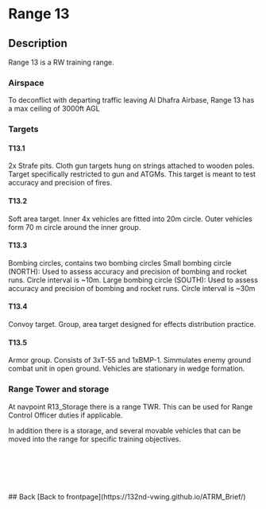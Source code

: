 # Range 13

## Description
Range 13 is a RW training range. 

### Airspace
To deconflict with departing traffic leaving Al Dhafra Airbase, Range 13 has a max ceiling of 3000ft AGL

### Targets

#### T13.1
2x Strafe pits.
Cloth gun targets hung on strings attached to wooden poles. Target specifically restricted to gun and ATGMs.
This target is meant to test accuracy and precision of fires. 


#### T13.2
Soft area target. Inner 4x vehicles are fitted into 20m circle. Outer vehicles form 70 m circle around the inner group. 


#### T13.3
Bombing circles, contains two bombing circles
Small bombing circle (NORTH): Used to assess accuracy and precision of bombing and rocket runs. Circle interval is ~10m.
Large bombing circle (SOUTH): Used to assess accuracy and precision of bombing and rocket runs. Circle interval is ~30m


#### T13.4
Convoy target.
Group, area target designed for effects distribution practice. 


#### T13.5
Armor group. Consists of 3xT-55 and 1xBMP-1. Simmulates enemy ground combat unit in  open ground. Vehicles are stationary in wedge formation.




### Range Tower and storage 
At navpoint R13_Storage there is a range TWR. This can be used for Range Control Officer duties if applicable.

In addition there is a storage, and several movable vehicles that can be moved into the range for specific training objectives.







<br>
<br>
<br>
<br>
<br>
## Back
[Back to frontpage](https://132nd-vwing.github.io/ATRM_Brief/)
